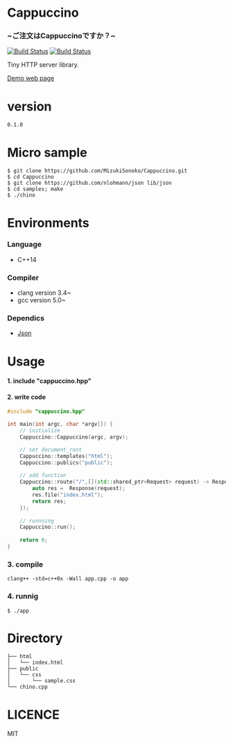 # Cappuccino
### ~ご注文はCappuccinoですか？~

[![Build Status](https://travis-ci.org/MizukiSonoko/Cappuccino.svg?branch=master)](https://travis-ci.org/MizukiSonoko/Cappuccino)
[![Build Status](https://travis-ci.org/MizukiSonoko/Cappuccino.svg?branch=develop)](https://travis-ci.org/MizukiSonoko/Cappuccino)

Tiny HTTP server library.

[Demo web page](http://cappuccino.mizuki.io/)

# version
```
0.1.0
```

# Micro sample
```shell
$ git clone https://github.com/MizukiSonoko/Cappuccino.git
$ cd Cappuccino
$ git clone https://github.com/nlohmann/json lib/json
$ cd samples; make
$ ./chino
```

# Environments

### Language
- C++14

### Compiler

- clang version 3.4~
- gcc   version 5.0~


### Dependics 
- [Json](https://github.com/nlohmann/json)

# Usage

#### 1. include "cappuccino.hpp"
#### 2. write code
```cpp
#include "cappuccino.hpp"

int main(int argc, char *argv[]) {
	// initialize
	Cappuccino::Cappuccino(argc, argv);

	// set document_root
	Cappuccino::templates("html");
	Cappuccino::publics("public");
	
	// add function
	Cappuccino::route("/",[](std::shared_ptr<Request> request) -> Response{
		auto res =  Response(request);
		res.file("index.html");
		return res;
	});
	
	// runnning
	Cappuccino::run();
	
	return 0;
}
```

### 3. compile
```shell
clang++ -std=c++0x -Wall app.cpp -o app
```
### 4. runnig
```shell
$ ./app
```

# Directory
```
├── html
│   └── index.html
├── public
│   └── css
│       └── sample.css
└── chino.cpp
```

# LICENCE
MIT

